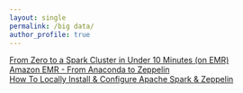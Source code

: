 ```yaml
---
layout: single
permalink: /big data/
author_profile: true
---
```


[From Zero to a Spark Cluster in Under 10 Minutes (on EMR)](https://dziganto.github.io/amazon%20emr/apache%20spark/apache%20zeppelin/big%20data/From-Zero-to-a-Spark-Cluster-in-Under-Ten-Minutes/)  
[Amazon EMR - From Anaconda to Zeppelin](https://dziganto.github.io/zeppelin/spark/zeppelinhub/emr/anaconda/tensorflow/shiro/s3/theano/bootstrap%20script/EMR-From-Scratch/)  
[How To Locally Install & Configure Apache Spark & Zeppelin](https://dziganto.github.io/anaconda/shiro/spark/zeppelin/zeppelinhub/How-To-Locally-Install-Apache-Spark-And-Zeppelin/)  
